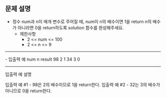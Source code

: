 ## 문제 설명
- 정수 num과 n이 매개 변수로 주어질 때, num이 n의 배수이면 1을 return n의 배수가 아니라면 0을 return하도록 solution 함수를 완성해주세요.
  - 제한사항
	- 2 <= num <= 100
	- 2 <= n <= 9
<hr>
  - 입출력 예
	num	n	result
	98	2	1
	34	3	0

<hr>
	입출력 예 설명
	<p>
	입출력 예 #1
	 - 98은 2의 배수이므로 1을 return한다.
	입출력 예 #2
	 - 32는 3의 배수가 아니므로 0을 return한다.